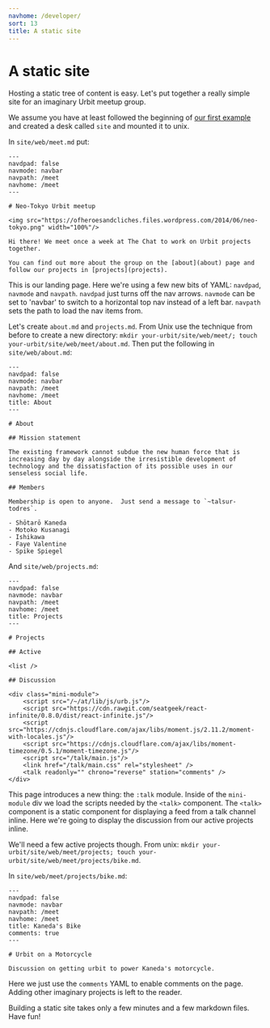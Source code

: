 ```yaml
---
navhome: /developer/
sort: 13
title: A static site
---
```


# A static site

Hosting a static tree of content is easy.  Let's put together a really
simple site for an imaginary Urbit meetup group.

We assume you have at least followed the beginning of [our first
example](./blog) and created a desk called `site` and mounted it to
unix.

In `site/web/meet.md` put:

    ---
    navdpad: false
    navmode: navbar
    navpath: /meet
    navhome: /meet
    ---

    # Neo-Tokyo Urbit meetup

    <img src="https://ofheroesandcliches.files.wordpress.com/2014/06/neo-tokyo.png" width="100%"/>

    Hi there! We meet once a week at The Chat to work on Urbit projects
    together.

    You can find out more about the group on the [about](about) page and
    follow our projects in [projects](projects).

This is our landing page.  Here we're using a few new bits of YAML:
`navdpad`, `navmode` and `navpath`.  `navdpad` just turns off the nav
arrows. `navmode` can be set to 'navbar' to switch to a horizontal top
nav instead of a left bar. `navpath` sets the path to load the nav
items from.  

Let's create `about.md` and `projects.md`.  From Unix use the
technique from before to create a new directory: `mkdir
your-urbit/site/web/meet/; touch your-urbit/site/web/meet/about.md`.
Then put the following in `site/web/about.md`:

    ---
    navdpad: false
    navmode: navbar
    navpath: /meet
    navhome: /meet
    title: About
    ---

    # About

    ## Mission statement

    The existing framework cannot subdue the new human force that is increasing day by day alongside the irresistible development of technology and the dissatisfaction of its possible uses in our senseless social life.

    ## Members

    Membership is open to anyone.  Just send a message to `~talsur-todres`.

    - Shōtarō Kaneda
    - Motoko Kusanagi
    - Ishikawa
    - Faye Valentine
    - Spike Spiegel

And `site/web/projects.md`:

    ---
    navdpad: false
    navmode: navbar
    navpath: /meet
    navhome: /meet
    title: Projects
    ---

    # Projects

    ## Active

    <list />

    ## Discussion

    <div class="mini-module">
        <script src="/~/at/lib/js/urb.js"/>
        <script src="https://cdn.rawgit.com/seatgeek/react-infinite/0.8.0/dist/react-infinite.js"/>
        <script src="https://cdnjs.cloudflare.com/ajax/libs/moment.js/2.11.2/moment-with-locales.js"/>
        <script src="https://cdnjs.cloudflare.com/ajax/libs/moment-timezone/0.5.1/moment-timezone.js"/>
        <script src="/talk/main.js"/>
        <link href="/talk/main.css" rel="stylesheet" />
        <talk readonly="" chrono="reverse" station="comments" />
    </div>

This page introduces a new thing: the `:talk` module.  Inside of the
`mini-module` div we load the scripts needed by the `<talk>`
component.  The `<talk>` component is a static component for
displaying a feed from a talk channel inline.  Here we're going to
display the discussion from our active projects inline.

We'll need a few active projects though.  From unix: `mkdir
your-urbit/site/web/meet/projects; touch
your-urbit/site/web/meet/projects/bike.md`.

In `site/web/meet/projects/bike.md`:

    ---
    navdpad: false
    navmode: navbar
    navpath: /meet
    navhome: /meet
    title: Kaneda's Bike
    comments: true
    ---

    # Urbit on a Motorcycle

    Discussion on getting urbit to power Kaneda's motorcycle.

Here we just use the `comments` YAML to enable comments on the page.
Adding other imaginary projects is left to the reader.  

Building a static site takes only a few minutes and a few markdown
files.  Have fun!
